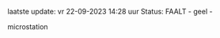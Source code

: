 laatste update: 
vr 22-09-2023 14:28   uur 
Status: FAALT - geel - 
<div class="service Y">microstation</div>
